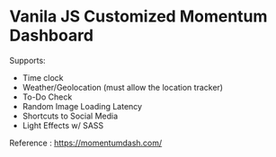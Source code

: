 # Vanila JS Customized Momentum Dashboard

Supports:
  - Time clock
  - Weather/Geolocation (must allow the location tracker)
  - To-Do Check
  - Random Image Loading Latency
  - Shortcuts to Social Media
  - Light Effects w/ SASS
  
Reference : https://momentumdash.com/
